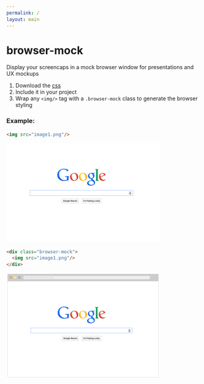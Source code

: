 ```yaml
---
permalink: /
layout: main
---
```


# browser-mock

Display your screencaps in a mock browser window for presentations and UX mockups

1. Download the [css][dl-link]
2. Include it in your project
3. Wrap any `<img/>` tag with a `.browser-mock` class to generate the browser styling

### Example:

```HTML
<img src="image1.png"/>
```
![plain](./img/goog_plain.png)



```HTML
<div class="browser-mock">
  <img src="image1.png"/>
</div>
```

![mock](./img/goog_mock.png)

[dl-link]: https://raw.githubusercontent.com/coltontb/browser-mock/master/dist/style.css